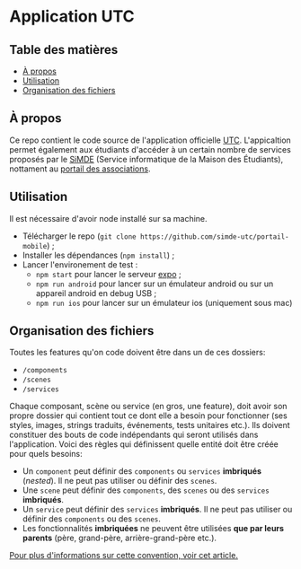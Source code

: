 # Application UTC

## Table des matières

* [À propos](#à-propos)
* [Utilisation](#utilisation)
* [Organisation des fichiers](#organisation-des-fichiers)

## À propos

Ce repo contient le code source de l'application officielle [UTC](https://www.utc.fr). L'appicaltion permet également aux étudiants d'accéder à un certain nombre de services proposés par le [SiMDE](https://assos.utc.fr/simde) (Service informatique de la Maison des Étudiants), nottament au [portail des associations](https://assos.utc.fr).

## Utilisation

Il est nécessaire d'avoir node installé sur sa machine.
* Télécharger le repo (`git clone https://github.com/simde-utc/portail-mobile`) ;
* Installer les dépendances (`npm install`) ;
* Lancer l'environement de test :
	* `npm start` pour lancer le serveur [expo](https://expo.io/tools) ;
	* `npm run android` pour lancer sur un émulateur android ou sur un appareil android en debug USB ;
	* `npm run ios` pour lancer sur un émulateur ios (uniquement sous mac)

## Organisation des fichiers
Toutes les features qu'on code doivent être dans un de ces dossiers:
* `/components`
* `/scenes`
* `/services`

Chaque composant, scène ou service (en gros, une feature), doit avoir son propre dossier qui contient tout ce dont elle a besoin pour fonctionner (ses styles, images, strings traduits, événements, tests unitaires etc.). Ils doivent constituer des bouts de code indépendants qui seront utilisés dans l'application.
Voici des règles qui définissent quelle entité doit être créée pour quels besoins:
* Un `component` peut définir des `components` ou `services` **imbriqués** (*nested*). Il ne peut pas utiliser ou définir des `scenes`.
* Une `scene` peut définir des `components`, des `scenes` ou des `services` **imbriqués**.
* Un `service` peut définir des `services` **imbriqués**. Il ne peut pas utiliser ou définir des `components` ou des `scenes`.
* Les fonctionnalités **imbriquées** ne peuvent être utilisées **que par leurs parents** (père, grand-père, arrière-grand-père etc.).

[Pour plus d'informations sur cette convention, voir cet article.](https://medium.com/@alexmngn/how-to-better-organize-your-react-applications-2fd3ea1920f1)

